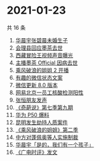 # 2021-01-23

共 16 条

<!-- BEGIN -->
<!-- 最后更新时间 Sat Jan 23 2021 15:34:13 GMT+0800 (CST) -->
1. [华晨宇张碧晨未婚生子](https://www.zhihu.com/search?q=华晨宇张碧晨)
1. [会理县回应墨茶去世 ](https://www.zhihu.com/search?q=墨茶)
1. [西藏冒险王视频声音曝光](https://www.zhihu.com/search?q=西藏冒险王)
1. [主播墨茶 Official 因病去世](https://www.zhihu.com/search?q=墨茶去世)
1. [乘风破浪的姐姐 2 开播](https://www.zhihu.com/search?q=乘风破浪的姐姐第二季)
1. [有趣的微信状态文案](https://www.zhihu.com/search?q=微信状态)
1. [微信更新 8.0 版本](https://www.zhihu.com/search?q=微信更新)
1. [网易北京一员工核酸检测阳性](https://www.zhihu.com/search?q=网易)
1. [张恒朋友发声 ](https://www.zhihu.com/search?q=张恒朋友采访)
1. [《奇葩说》第七季第九期](https://www.zhihu.com/search?q=奇葩说)
1. [华为 P50 爆料](https://www.zhihu.com/search?q=华为p50)
1. [昆明发生劫持人质案件](https://www.zhihu.com/search?q=昆明劫持)
1. [《乘风破浪的姐姐》第二季](https://www.zhihu.com/search?q=浪姐2)
1. [中方对蓬佩奥等人实施制裁](https://www.zhihu.com/search?q=制裁蓬佩奥)
1. [华晨宇「是的，我们有一个孩子」](https://www.zhihu.com/search?q=华晨宇张碧晨)
1. [《广电时评》发文](https://www.zhihu.com/search?q=广电封杀郑爽)
<!-- END -->
